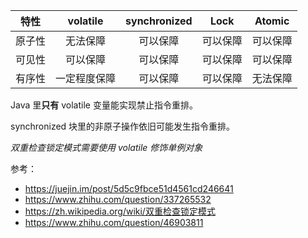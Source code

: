 特性|volatile|synchronized|Lock|Atomic
:-:|:-:|:-:|:-:|:-:
原子性|无法保障|可以保障|可以保障|可以保障|
可见性|可以保障|可以保障|可以保障|可以保障|
有序性|一定程度保障|可以保障|可以保障|无法保障|

Java 里**只有** volatile 变量能实现禁止指令重排。

synchronized 块里的非原子操作依旧可能发生指令重排。

*双重检查锁定模式需要使用 volatile 修饰单例对象*

参考：
- https://juejin.im/post/5d5c9fbce51d4561cd246641
- https://www.zhihu.com/question/337265532
- https://zh.wikipedia.org/wiki/双重检查锁定模式
- https://www.zhihu.com/question/46903811